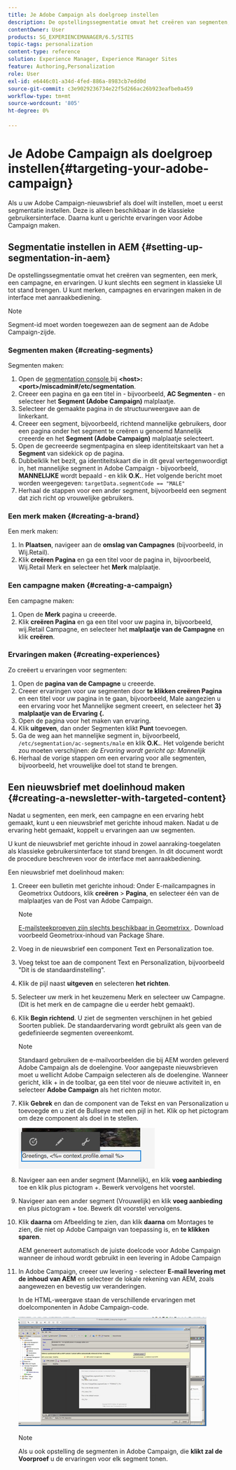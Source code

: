 ```yaml
---
title: Je Adobe Campaign als doelgroep instellen
description: De opstellingssegmentatie omvat het creëren van segmenten, een merk, een campagne, en ervaringen.
contentOwner: User
products: SG_EXPERIENCEMANAGER/6.5/SITES
topic-tags: personalization
content-type: reference
solution: Experience Manager, Experience Manager Sites
feature: Authoring,Personalization
role: User
exl-id: e6446c01-a34d-4fed-886a-8983cb7edd0d
source-git-commit: c3e9029236734e22f5d266ac26b923eafbe0a459
workflow-type: tm+mt
source-wordcount: '805'
ht-degree: 0%

---
```


# Je Adobe Campaign als doelgroep instellen{#targeting-your-adobe-campaign}

Als u uw Adobe Campaign-nieuwsbrief als doel wilt instellen, moet u eerst segmentatie instellen. Deze is alleen beschikbaar in de klassieke gebruikersinterface. Daarna kunt u gerichte ervaringen voor Adobe Campaign maken.

## Segmentatie instellen in AEM {#setting-up-segmentation-in-aem}

De opstellingssegmentatie omvat het creëren van segmenten, een merk, een campagne, en ervaringen. U kunt slechts een segment in klassieke UI tot stand brengen. U kunt merken, campagnes en ervaringen maken in de interface met aanraakbediening.

>[!NOTE]
>
>Segment-id moet worden toegewezen aan de segment aan de Adobe Campaign-zijde.

### Segmenten maken {#creating-segments}

Segmenten maken:

1. Open de [ segmentation console ](http://localhost:4502/miscadmin#/etc/segmentation) bij **&lt;host>:&lt;port>/miscadmin#/etc/segmentation**.
1. Creeer een pagina en ga een titel in - bijvoorbeeld, **AC Segmenten** - en selecteer het **Segment (Adobe Campaign)** malplaatje.
1. Selecteer de gemaakte pagina in de structuurweergave aan de linkerkant.
1. Creeer een segment, bijvoorbeeld, richtend mannelijke gebruikers, door een pagina onder het segment te creëren u genoemd Mannelijk creeerde en het **Segment (Adobe Campaign)** malplaatje selecteert.
1. Open de gecreeerde segmentpagina en sleep identiteitskaart van het a **Segment** van sidekick op de pagina.
1. Dubbelklik het bezit, ga identiteitskaart die in dit geval vertegenwoordigt in, het mannelijke segment in Adobe Campaign - bijvoorbeeld, **MANNELIJKE** wordt bepaald - en klik **O.K.**. Het volgende bericht moet worden weergegeven: `targetData.segmentCode == "MALE"`
1. Herhaal de stappen voor een ander segment, bijvoorbeeld een segment dat zich richt op vrouwelijke gebruikers.

### Een merk maken {#creating-a-brand}

Een merk maken:

1. In **Plaatsen**, navigeer aan de **omslag van Campagnes** (bijvoorbeeld, in Wij.Retail).
1. Klik **creëren Pagina** en ga een titel voor de pagina in, bijvoorbeeld, Wij.Retail Merk en selecteer het **Merk** malplaatje.

### Een campagne maken {#creating-a-campaign}

Een campagne maken:

1. Open de **Merk** pagina u creeerde.
1. Klik **creëren Pagina** en ga een titel voor uw pagina in, bijvoorbeeld, wij.Retail Campagne, en selecteer het **malplaatje van de Campagne** en klik **creëren**.

### Ervaringen maken {#creating-experiences}

Zo creëert u ervaringen voor segmenten:

1. Open de **pagina van de Campagne** u creeerde.
1. Creeer ervaringen voor uw segmenten door **te klikken creëren Pagina** en een titel voor uw pagina in te gaan, bijvoorbeeld, Male aangezien u een ervaring voor het Mannelijke segment creeert, en selecteer het **3} malplaatje van de Ervaring {.**
1. Open de pagina voor het maken van ervaring.
1. Klik **uitgeven**, dan onder Segmenten klikt **Punt** toevoegen.
1. Ga de weg aan het mannelijke segment in, bijvoorbeeld, `/etc/segmentation/ac-segments/male` en klik **O.K.**. Het volgende bericht zou moeten verschijnen: *de Ervaring wordt gericht op: Mannelijk*
1. Herhaal de vorige stappen om een ervaring voor alle segmenten, bijvoorbeeld, het vrouwelijke doel tot stand te brengen.

## Een nieuwsbrief met doelinhoud maken {#creating-a-newsletter-with-targeted-content}

Nadat u segmenten, een merk, een campagne en een ervaring hebt gemaakt, kunt u een nieuwsbrief met gerichte inhoud maken. Nadat u de ervaring hebt gemaakt, koppelt u ervaringen aan uw segmenten.

U kunt de nieuwsbrief met gerichte inhoud in zowel aanraking-toegelaten als klassieke gebruikersinterface tot stand brengen. In dit document wordt de procedure beschreven voor de interface met aanraakbediening.

Een nieuwsbrief met doelinhoud maken:

1. Creeer een bulletin met gerichte inhoud: Onder E-mailcampagnes in Geometrixx Outdoors, klik **creëren** > **Pagina**, en selecteer één van de malplaatjes van de Post van Adobe Campaign.

   >[!NOTE]
   >
   >[ E-mailsteekproeven zijn slechts beschikbaar in Geometrixx ](/help/sites-developing/we-retail.md#weretail). Download voorbeeld Geometrixx-inhoud van Package Share.

1. Voeg in de nieuwsbrief een component Text en Personalization toe.
1. Voeg tekst toe aan de component Text en Personalization, bijvoorbeeld &quot;Dit is de standaardinstelling&quot;.
1. Klik de pijl naast **uitgeven** en selecteren **het richten**.
1. Selecteer uw merk in het keuzemenu Merk en selecteer uw Campagne. (Dit is het merk en de campagne die u eerder hebt gemaakt).
1. Klik **Begin richtend**. U ziet de segmenten verschijnen in het gebied Soorten publiek. De standaardervaring wordt gebruikt als geen van de gedefinieerde segmenten overeenkomt.

   >[!NOTE]
   >
   >Standaard gebruiken de e-mailvoorbeelden die bij AEM worden geleverd Adobe Campaign als de doelengine. Voor aangepaste nieuwsbrieven moet u wellicht Adobe Campaign selecteren als de doelengine. Wanneer gericht, klik + in de toolbar, ga een titel voor de nieuwe activiteit in, en selecteer **Adobe Campaign** als het richten motor.

1. Klik **Gebrek** en dan de component van de Tekst en van Personalization u toevoegde en u ziet de Bullseye met een pijl in het. Klik op het pictogram om deze component als doel in te stellen.

   ![ chlimage_1-165 ](assets/chlimage_1-165.png)

1. Navigeer aan een ander segment (Mannelijk), en klik **voeg aanbieding** toe en klik plus pictogram +. Bewerk vervolgens het voorstel.
1. Navigeer aan een ander segment (Vrouwelijk) en klik **voeg aanbieding** en plus pictogram + toe. Bewerk dit voorstel vervolgens.
1. Klik **daarna** om Afbeelding te zien, dan klik **daarna** om Montages te zien, die niet op Adobe Campaign van toepassing is, en **te klikken sparen**.

   AEM genereert automatisch de juiste doelcode voor Adobe Campaign wanneer de inhoud wordt gebruikt in een levering in Adobe Campaign

1. In Adobe Campaign, creeer uw levering - selecteer **E-mail levering met de inhoud van AEM** en selecteer de lokale rekening van AEM, zoals aangewezen en bevestig uw veranderingen.

   In de HTML-weergave staan de verschillende ervaringen met doelcomponenten in Adobe Campaign-code.

   ![ chlimage_1-166 ](assets/chlimage_1-166.png)

   >[!NOTE]
   >
   >Als u ook opstelling de segmenten in Adobe Campaign, die **klikt zal de Voorproef** u de ervaringen voor elk segment tonen.
